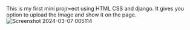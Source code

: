 This is my first mini projr=ect using HTML CSS and django.
It gives you option to upload the Image and show it on the page.
![Screenshot 2024-03-07 005114](https://github.com/C-U-H-M-C-A-Major/Django_App/assets/142156248/7baf3111-5fca-4c76-85b4-ae0844979ef7)
